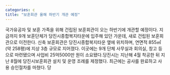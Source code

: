 ```yaml
---
categories: c
title: "보훈회관 올해 하반기 개관 예정"
---
```

국가유공자 및 보훈 가족을 위해 건립된 보훈회관이 오는 하반기에 개관할 예정이다. 지금까지 9개 보훈단체가 당진시종합복지타운에 입주해 있던 가운데, 새로 건립된 보훈회관으로 이전한다. 신축 보훈회관은 당진시종합복지타운 옆에 위치하며, 연면적 855㎡(약 258평)에 지상 3층 규모로 지어졌다. 이곳에는 9개 단체 사무실과 회의실, 창고 등으로 마련됐으며 사업비 25억5000만 원이 소요됐다.당진시는 지난해 4월 착공한 뒤 지난 8월에 당진시보훈회관 설치 및 운영 조례를 제정했다. 최근에는 공사를 완료하고 사용 승인절차를 마쳤다. 당